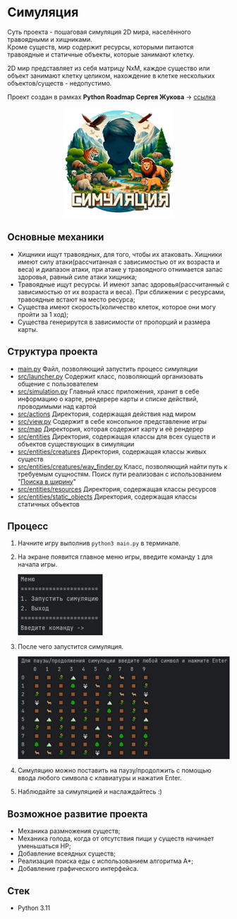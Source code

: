 # Симуляция

Суть проекта - пошаговая симуляция 2D мира, населённого травоядными и хищниками.  
Кроме существ, мир содержит ресурсы, которыми питаются травоядные и статичные объекты, которые занимают клетку.

2D мир представляет из себя матрицу NxM, каждое существо или объект занимают клетку целиком, нахождение в клетке нескольких объектов/существ - недопустимо.

Проект создан в рамках **Python Roadmap Сергея Жукова** -> [ссылка](https://zhukovsd.github.io/python-backend-learning-course/)


<p align="center">
  <img src="./docs/logo.png" width="250" height="250" alt="logo"/>
</p>

## Основные механики
* Хищники ищут травоядных, для того, чтобы их атаковать. Хищники имеют силу атаки(рассчитанная с зависимостью от их возраста и веса) и диапазон атаки, при атаке у травоядного отнимается запас здоровья, равный силе атаки хищника;
* Травоядные ищут ресурсы. И имеют запас здоровья(рассчитанный с зависимостью от их возраста и веса). При сближении с ресурсами, травоядные встают на место ресурса;
* Существа имеют скорость(количество клеток, которое они могу пройти за 1 ход);
* Существа генерирутся в зависимости от пропорций и размера карты.

## Структура проекта

* [main.py](main.py) Файл, позволяющий запустить процесс симуляции
* [src/launcher.py](src/launcher.py) Содержит класс, позволяющий организовать общение с пользователем
* [src/simulation.py](src/simulation.py) Главный класс приложения, хранит в себе информацию о карте, рендерере карты и списке действий, проводимыми над картой
* [src/actions](src/actions) Директория, содержащая действия над миром
* [src/view.py](src/view.py) Содержит в себе консольное представление игры
* [src/map](src/map) Директория, которая содержит карту и её рендерер
* [src/entities](src/entities) Директория, содержащая классы для всех существ и объектов существующих в симуляции
* [src/entities/creatures](src/entities/creatures) Директория, содержащая классы живых существ
* [src/entities/creatures/way_finder.py](src/entities/creatures/way_finder.py)  Класс, позволяющий найти путь к требуемым сущностям. Поиск пути реализован с использованием "[Поиска в ширину](https://ru.wikipedia.org/wiki/Поиск_в_ширину)"
* [src/entities/resources](src/entities/resources) Директория, содержащая классы ресурсов
* [src/entities/static_objects](src/entities/static_objects) Директория, содержащая классы статичных объектов

## Процесс

1. Начните игру выполнив `python3 main.py` в терминале.
2. На экране появится главное меню игры, введите команду `1` для начала игры.

   ![Menu](./docs/menu.jpg)

3. После чего запустится симуляция.  

   ![Start](./docs/start_simulation.jpg)

4. Симуляцию можно поставить на паузу/продолжить с помощью ввода любого символа с клавиатуры и нажатия Enter.
5. Наблюдайте за симуляцией и наслаждайтесь :)

## Возможное развитие проекта
* Механика размножения существ;
* Механика голода, когда от отсутствия пищи у существ начинает уменьшаться HP;
* Добавление всеядных существ;
* Реализация поиска еды с использованием алгоритма A*;
* Добавление графического интерфейса.


## Стек

* Python 3.11